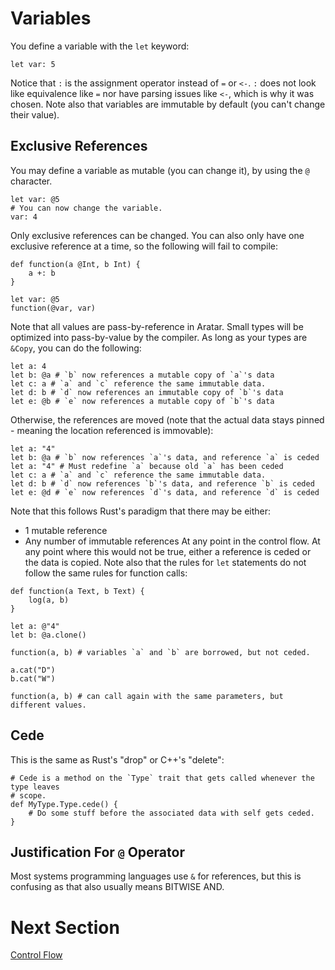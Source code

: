 # Variables
You define a variable with the `let` keyword:

```aratar
let var: 5
```

Notice that `:` is the assignment operator instead of `=` or `<-`.  `:` does not
look like equivalence like `=` nor have parsing issues like `<-`, which is why
it was chosen.  Note also that variables are immutable by default (you can't
change their value).

## Exclusive References
You may define a variable as mutable (you can change it), by using the `@`
character.

```aratar
let var: @5
# You can now change the variable.
var: 4
```

Only exclusive references can be changed.  You can also only have one exclusive
reference at a time, so the following will fail to compile:

```aratar
def function(a @Int, b Int) {
    a +: b
}

let var: @5
function(@var, var)
```

Note that all values are pass-by-reference in Aratar.  Small types will be
optimized into pass-by-value by the compiler.  As long as your types are
`&Copy`, you can do the following:

```aratar
let a: 4
let b: @a # `b` now references a mutable copy of `a`'s data
let c: a # `a` and `c` reference the same immutable data.
let d: b # `d` now references an immutable copy of `b`'s data
let e: @b # `e` now references a mutable copy of `b`'s data
```

Otherwise, the references are moved (note that the actual data stays pinned -
meaning the location referenced is immovable):

```aratar
let a: "4"
let b: @a # `b` now references `a`'s data, and reference `a` is ceded
let a: "4" # Must redefine `a` because old `a` has been ceded
let c: a # `a` and `c` reference the same immutable data.
let d: b # `d` now references `b`'s data, and reference `b` is ceded
let e: @d # `e` now references `d`'s data, and reference `d` is ceded
```

Note that this follows Rust's paradigm that there may be either:
 - 1 mutable reference
 - Any number of immutable references
At any point in the control flow.  At any point where this would not be true,
either a reference is ceded or the data is copied.  Note also that the rules for
`let` statements do not follow the same rules for function calls:

```aratar
def function(a Text, b Text) {
    log(a, b)
}

let a: @"4"
let b: @a.clone()

function(a, b) # variables `a` and `b` are borrowed, but not ceded.

a.cat("D")
b.cat("W")

function(a, b) # can call again with the same parameters, but different values.
```

## Cede
This is the same as Rust's "drop" or C++'s "delete":

```aratar
# Cede is a method on the `Type` trait that gets called whenever the type leaves
# scope.
def MyType.Type.cede() {
    # Do some stuff before the associated data with self gets ceded.
}
```

## Justification For `@` Operator
Most systems programming languages use `&` for references, but this is confusing
as that also usually means BITWISE AND.

# Next Section
[Control Flow](control.md)
